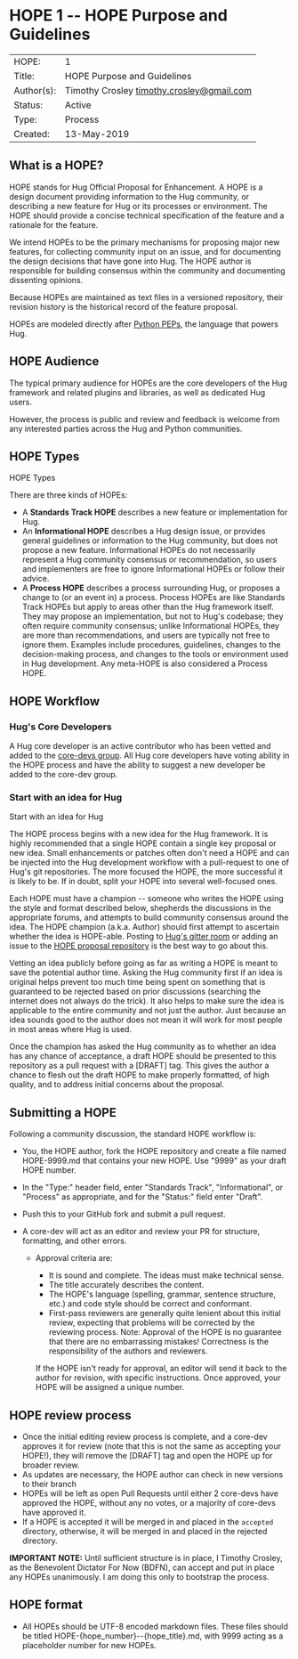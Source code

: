 # HOPE 1 -- HOPE Purpose and Guidelines

|             |                                             |
| ------------| ------------------------------------------- |
| HOPE:       | 1                                           |
| Title:      | HOPE Purpose and Guidelines                 |
| Author(s):  | Timothy Crosley <timothy.crosley@gmail.com> |
| Status:     | Active                                      |
| Type:       | Process                                     |
| Created:    | 13-May-2019                                 |

## What is a HOPE?

HOPE stands for Hug Official Proposal for Enhancement. A HOPE is a design document providing information to the Hug community, or describing a new feature for Hug or its processes or environment. The HOPE should provide a concise technical specification of the feature and a rationale for the feature.

We intend HOPEs to be the primary mechanisms for proposing major new features, for collecting community input on an issue, and for documenting the design decisions that have gone into Hug. The HOPE author is responsible for building consensus within the community and documenting dissenting opinions.

Because HOPEs are maintained as text files in a versioned repository, their revision history is the historical record of the feature proposal.

HOPEs are modeled directly after [Python PEPs](https://www.python.org/dev/peps/), the language that powers Hug.


## HOPE Audience

The typical primary audience for HOPEs are the core developers of the Hug framework and related plugins and libraries, as well as dedicated Hug users.

However, the process is public and review and feedback is welcome from any interested parties across the Hug and Python communities.


## HOPE Types

HOPE Types

There are three kinds of HOPEs:

- A **Standards Track HOPE** describes a new feature or implementation for Hug.
- An **Informational HOPE** describes a Hug design issue, or provides general guidelines or information to the Hug community, but does not propose a new feature. Informational HOPEs do not necessarily represent a Hug community consensus or recommendation, so users and implementers are free to ignore Informational HOPEs or follow their advice.
- A **Process HOPE** describes a process surrounding Hug, or proposes a change to (or an event in) a process. Process HOPEs are like Standards Track HOPEs but apply to areas other than the Hug framework itself. They may propose an implementation, but not to Hug's codebase; they often require community consensus; unlike Informational HOPEs, they are more than recommendations, and users are typically not free to ignore them. Examples include procedures, guidelines, changes to the decision-making process, and changes to the tools or environment used in Hug development. Any meta-HOPE is also considered a Process HOPE.

## HOPE Workflow

### Hug's Core Developers
A Hug core developer is an active contributor who has been vetted and added to the [core-devs group](https://github.com/orgs/hugapi/teams/core-devs). All Hug core developers have voting ability in the HOPE process and have the ability to suggest a new developer be added to the core-dev group.

### Start with an idea for Hug

Start with an idea for Hug

The HOPE process begins with a new idea for the Hug framework. It is highly recommended that a single HOPE contain a single key proposal or new idea. Small enhancements or patches often don't need a HOPE and can be injected into the Hug development workflow with a pull-request to one of Hug's git repositories. The more focused the HOPE, the more successful it is likely to be. If in doubt, split your HOPE into several well-focused ones.

Each HOPE must have a champion -- someone who writes the HOPE using the style and format described below, shepherds the discussions in the appropriate forums, and attempts to build community consensus around the idea. The HOPE champion (a.k.a. Author) should first attempt to ascertain whether the idea is HOPE-able. Posting to [Hug's gitter room](https://gitter.im/timothycrosley/hug) or adding an issue to the [HOPE proposal repository](https://github.com/hugapi/HOPE) is the best way to go about this.

Vetting an idea publicly before going as far as writing a HOPE is meant to save the potential author time.  Asking the Hug community first if an idea is original helps prevent too much time being spent on something that is guaranteed to be rejected based on prior discussions (searching the internet does not always do the trick). It also helps to make sure the idea is applicable to the entire community and not just the author. Just because an idea sounds good to the author does not mean it will work for most people in most areas where Hug is used.

Once the champion has asked the Hug community as to whether an idea has any chance of acceptance, a draft HOPE should be presented to this repository as a pull request with a [DRAFT] tag. This gives the author a chance to flesh out the draft HOPE to make properly formatted, of high quality, and to address initial concerns about the proposal.

## Submitting a HOPE

Following a community discussion, the standard HOPE workflow is:

- You, the HOPE author, fork the HOPE repository and create a file named HOPE-9999.md that contains your new HOPE. Use "9999" as your draft HOPE number.
- In the "Type:" header field, enter "Standards Track", "Informational", or "Process" as appropriate, and for the "Status:" field enter "Draft".
- Push this to your GitHub fork and submit a pull request.

- A core-dev will act as an editor and review your PR for structure, formatting, and other errors.
    - Approval criteria are:
        - It is sound and complete. The ideas must make technical sense.
        - The title accurately describes the content.
        - The HOPE's language (spelling, grammar, sentence structure, etc.) and code style should be correct and conformant.
        - First-pass reviewers are generally quite lenient about this initial review, expecting that problems will be corrected by the reviewing process. Note: Approval of the HOPE is no guarantee that there are no embarrassing mistakes! Correctness is the responsibility of the authors and reviewers.

        If the HOPE isn't ready for approval, an editor will send it back to the author for revision, with specific instructions.
        Once approved, your HOPE will be assigned a unique number.

## HOPE review process
- Once the initial editing review process is complete, and a core-dev approves it for review (note that this is not the same as accepting your HOPE!), they will remove the [DRAFT] tag and open the HOPE up for broader review.
- As updates are necessary, the HOPE author can check in new versions to their branch
- HOPEs will be left as open Pull Requests until either 2 core-devs have approved the HOPE, without any no votes, or a majority of core-devs have approved it.
- If a HOPE is accepted it will be merged in and placed in the `accepted` directory, otherwise, it will be merged in and placed in the rejected directory.

**IMPORTANT NOTE:** Until sufficient structure is in place, I Timothy Crosley, as the Benevolent Dictator For Now (BDFN), can accept and put in place any HOPEs unanimously. I am doing this only to bootstrap the process.

## HOPE format
- All HOPEs should be UTF-8 encoded markdown files. These files should be titled HOPE-{hope_number}--{hope_title}.md, with 9999 acting as a placeholder number for new HOPEs.
